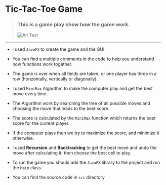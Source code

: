 # Tic-Tac-Toe Game



>### This is a game play show how the game work.
>![Alt Text](https://media.giphy.com/media/fKzZs916Jqo1kSGqVt/giphy.gif)


<hr>

- I used ```JavaFX``` to create the game and the GUI.


- You can find a multiple comments in the code to help you understand how functions work together.


- The game is over when all fields are taken, or one player has three in a row (horizontally, vertically or diagonally).


- I used ```MiniMax``` Algorithm to make the computer play and get the best move every time.


- The Algorithm work by searching the tree of all possible moves and choosing the move that leads to the best score.


- The score is calculated by the ```MiniMax``` function which returns the best score for the current player.


- If the computer plays then we try to maximize the score, and minimize it otherwise.


- I used **Recursion** and **Backtracking** to get the best move and undo the move after calculating it, then choose the best cell to play.


- To run the game you should add the ```JavaFX``` library to the project and run the ```Main``` class.


- You can find the source code in ```src``` directory

